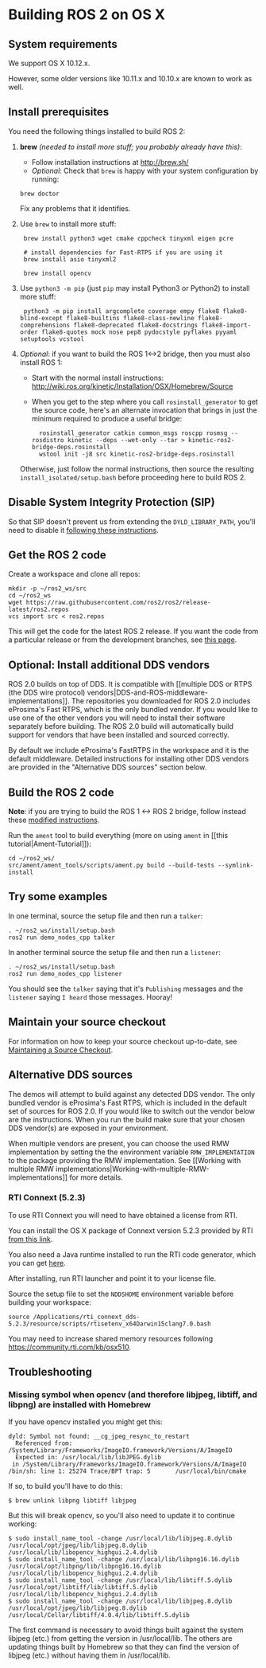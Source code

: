# Building ROS 2 on OS X

## System requirements

We support OS X 10.12.x.

However, some older versions like 10.11.x and 10.10.x are known to work as well.

## Install prerequisites

You need the following things installed to build ROS 2:

1. **brew** *(needed to install more stuff; you probably already have this)*:
    * Follow installation instructions at http://brew.sh/
    * *Optional*: Check that `brew` is happy with your system configuration by running:

    ```
    brew doctor
    ```

    Fix any problems that it identifies.

1. Use `brew` to install more stuff:

        brew install python3 wget cmake cppcheck tinyxml eigen pcre

        # install dependencies for Fast-RTPS if you are using it
        brew install asio tinyxml2

        brew install opencv

1. Use `python3 -m pip` (just `pip` may install Python3 or Python2) to install more stuff:

        python3 -m pip install argcomplete coverage empy flake8 flake8-blind-except flake8-builtins flake8-class-newline flake8-comprehensions flake8-deprecated flake8-docstrings flake8-import-order flake8-quotes mock nose pep8 pydocstyle pyflakes pyyaml setuptools vcstool

1. *Optional*: if you want to build the ROS 1<->2 bridge, then you must also install ROS 1:

    * Start with the normal install instructions: http://wiki.ros.org/kinetic/Installation/OSX/Homebrew/Source
    * When you get to the step where you call `rosinstall_generator` to get the source code, here's an alternate invocation that brings in just the minimum required to produce a useful bridge:

            rosinstall_generator catkin common_msgs roscpp rosmsg --rosdistro kinetic --deps --wet-only --tar > kinetic-ros2-bridge-deps.rosinstall
            wstool init -j8 src kinetic-ros2-bridge-deps.rosinstall

    Otherwise, just follow the normal instructions, then source the resulting `install_isolated/setup.bash` before proceeding here to build ROS 2.

## Disable System Integrity Protection (SIP)
So that SIP doesn't prevent us from extending the `DYLD_LIBRARY_PATH`, you'll need to disable it [following these instructions](https://developer.apple.com/library/content/documentation/Security/Conceptual/System_Integrity_Protection_Guide/ConfiguringSystemIntegrityProtection/ConfiguringSystemIntegrityProtection.html).

## Get the ROS 2 code

Create a workspace and clone all repos:

    mkdir -p ~/ros2_ws/src
    cd ~/ros2_ws
    wget https://raw.githubusercontent.com/ros2/ros2/release-latest/ros2.repos
    vcs import src < ros2.repos

This will get the code for the latest ROS 2 release. If you want the code from a particular release or from the development branches, see [this page](Maintaining-a-Source-Checkout).


## Optional: Install additional DDS vendors

ROS 2.0 builds on top of DDS.
It is compatible with [[multiple DDS or RTPS (the DDS wire protocol) vendors|DDS-and-ROS-middleware-implementations]].
The repositories you downloaded for ROS 2.0 includes eProsima's Fast RTPS, which is the only bundled vendor.
If you would like to use one of the other vendors you will need to install their software separately before building.
The ROS 2.0 build will automatically build support for vendors that have been installed and sourced correctly.

By default we include eProsima's FastRTPS in the workspace and it is the default middleware.
Detailed instructions for installing other DDS vendors are provided in the "Alternative DDS sources" section below.

## Build the ROS 2 code

**Note**: if you are trying to build the ROS 1 <-> ROS 2 bridge, follow instead these [modified instructions](https://github.com/ros2/ros1_bridge/blob/master/README.md#build-the-bridge-from-source).

Run the `ament` tool to build everything (more on using `ament` in [[this tutorial|Ament-Tutorial]]):

    cd ~/ros2_ws/
    src/ament/ament_tools/scripts/ament.py build --build-tests --symlink-install

## Try some examples

In one terminal, source the setup file and then run a `talker`:

    . ~/ros2_ws/install/setup.bash
    ros2 run demo_nodes_cpp talker

In another terminal source the setup file and then run a `listener`:

    . ~/ros2_ws/install/setup.bash
    ros2 run demo_nodes_cpp listener

You should see the `talker` saying that it's `Publishing` messages and the `listener` saying `I heard` those messages.
Hooray!

## Maintain your source checkout

For information on how to keep your source checkout up-to-date, see [Maintaining a Source Checkout](Maintaining-a-Source-Checkout).

## Alternative DDS sources

The demos will attempt to build against any detected DDS vendor.
The only bundled vendor is eProsima's Fast RTPS, which is included in the default set of sources for ROS 2.0.
If you would like to switch out the vendor below are the instructions.
When you run the build make sure that your chosen DDS vendor(s) are exposed in your environment.

When multiple vendors are present, you can choose the used RMW implementation by setting the the environment variable `RMW_IMPLEMENTATION` to the package providing the RMW implementation.
See [[Working with multiple RMW implementations|Working-with-multiple-RMW-implementations]] for more details.

<!-- commenting because opensplice 4.7 has not been released for osx
### PrismTech OpenSplice

To build opensplice you will need:

 1. **Java Development Kit (JDK)** *(currently required to compile the OpenSplice DDS implementation, but that requirement might go away in the future, e.g., if we disable building their Java bindings)*:
  * Go to http://www.oracle.com/technetwork/java/javase/downloads/jdk8-downloads-2133151.html
  * Accept the license terms and download the "Mac OS X x64" version of the `.dmg` file.
  * Install from the `.dmg`.
  * *Optional*: check that you have a `jni.h` and that your version of `java` is 1.8:

            $ find /Library/Java | grep jni.h
            /Library/Java/JavaVirtualMachines/jdk1.8.0_60.jdk/Contents/Home/include/jni.h
            $ java -version
            java version "1.8.0_60"
            Java(TM) SE Runtime Environment (build 1.8.0_60-b27)
           Java HotSpot(TM) 64-Bit Server VM (build 25.60-b23, mixed mode)

 1. Add the OSRF Homebrew tap:

        brew tap osrf/ros2
 1. Install OpenSplice:

        brew install opensplice
-->
### RTI Connext (5.2.3)

To use RTI Connext you will need to have obtained a license from RTI.

You can install the OS X package of Connext version 5.2.3 provided by RTI [from this link](http://s3.amazonaws.com/RTI/Bundles/5.2.3/Evaluation/rti_connext_dds-5.2.3-eval-x64Darwin15clang7.0.dmg).

You also need a Java runtime installed to run the RTI code generator, which you can get [here](https://support.apple.com/kb/DL1572?locale=en_US).

After installing, run RTI launcher and point it to your license file.

Source the setup file to set the `NDDSHOME` environment variable before building your workspace:

```
source /Applications/rti_connext_dds-5.2.3/resource/scripts/rtisetenv_x64Darwin15clang7.0.bash
```

You may need to increase shared memory resources following https://community.rti.com/kb/osx510.

## Troubleshooting

### Missing symbol when opencv (and therefore libjpeg, libtiff, and libpng) are installed with Homebrew

If you have opencv installed you might get this:

```
dyld: Symbol not found: __cg_jpeg_resync_to_restart
  Referenced from: /System/Library/Frameworks/ImageIO.framework/Versions/A/ImageIO
  Expected in: /usr/local/lib/libJPEG.dylib
 in /System/Library/Frameworks/ImageIO.framework/Versions/A/ImageIO
/bin/sh: line 1: 25274 Trace/BPT trap: 5       /usr/local/bin/cmake
```

If so, to build you'll have to do this:

```
$ brew unlink libpng libtiff libjpeg
```

But this will break opencv, so you'll also need to update it to continue working:

```
$ sudo install_name_tool -change /usr/local/lib/libjpeg.8.dylib /usr/local/opt/jpeg/lib/libjpeg.8.dylib /usr/local/lib/libopencv_highgui.2.4.dylib
$ sudo install_name_tool -change /usr/local/lib/libpng16.16.dylib /usr/local/opt/libpng/lib/libpng16.16.dylib /usr/local/lib/libopencv_highgui.2.4.dylib
$ sudo install_name_tool -change /usr/local/lib/libtiff.5.dylib /usr/local/opt/libtiff/lib/libtiff.5.dylib /usr/local/lib/libopencv_highgui.2.4.dylib
$ sudo install_name_tool -change /usr/local/lib/libjpeg.8.dylib /usr/local/opt/jpeg/lib/libjpeg.8.dylib /usr/local/Cellar/libtiff/4.0.4/lib/libtiff.5.dylib
```

The first command is necessary to avoid things built against the system libjpeg (etc.) from getting the version in /usr/local/lib.
The others are updating things built by Homebrew so that they can find the version of libjpeg (etc.) without having them in /usr/local/lib.
